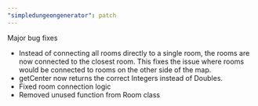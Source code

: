 ```yaml
---
"simpledungeongenerator": patch
---
```


Major bug fixes

-   Instead of connecting all rooms directly to a single room, the rooms are now connected to the closest room. This fixes the issue where rooms would be connected to rooms on the other side of the map.
-   getCenter now returns the correct Integers instead of Doubles.
-   Fixed room connection logic
-   Removed unused function from Room class
